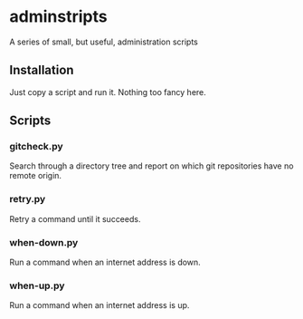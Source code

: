 # adminstripts

A series of small, but useful, administration scripts

## Installation

Just copy a script and run it. Nothing too fancy here.

## Scripts

### gitcheck.py

Search through a directory tree and report on which git repositories have no remote origin.

### retry.py

Retry a command until it succeeds.

### when-down.py

Run a command when an internet address is down.

### when-up.py

Run a command when an internet address is up.

